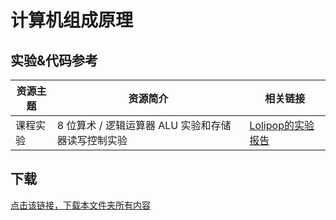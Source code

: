 # 计算机组成原理

## 实验&代码参考

资源主题|资源简介|相关链接
---|---|---
课程实验|8 位算术 / 逻辑运算器 ALU 实验和存储器读写控制实验|[Lolipop的实验报告](https://github.com/LolipopJ/coursework-repo/blob/master/pdf-%E8%AE%A1%E7%AE%97%E6%9C%BA%E7%BB%84%E6%88%90%E5%8E%9F%E7%90%86%E4%B8%8E%E7%BB%93%E6%9E%84/%E8%AE%A1%E7%AE%97%E6%9C%BA%E7%BB%84%E6%88%90%E5%8E%9F%E7%90%86%E4%B8%8E%E7%BB%93%E6%9E%84%E5%AE%9E%E9%AA%8C%E6%8A%A5%E5%91%8A.pdf)

## 下载

[点击该链接，下载本文件夹所有内容](https://xovee.github.io/gitzip/?https://github.com/Xovee/uestc-course/tree/main/课程目录/[计算机组成原理])
